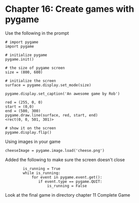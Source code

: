 # Chapter 16: Create games with pygame

Use the following in the prompt

```
# import pygame
import pygame

# initialize pygame
pygame.init()

# the size of pygame screen
size = (800, 600)

# initialize the screen
surface = pygame.display.set_mode(size)

pygame.display.set_caption('An awesome game by Rob')

red = (255, 0, 0)
start = (0,0)
end = (500, 300)
pygame.draw.line(surface, red, start, end)
<rect(0, 0, 501, 301)>

# show it on the screen
pygame.display.flip()
```

Using images in your game
```
cheeseImage = pygame.image.load('cheese.png')
```

Added the following to make sure the screen doesn't close
```
        is_running = True
        while is_running:
            for event in pygame.event.get():
               if event.type == pygame.QUIT:
                   is_running = False
```                   

Look at the final game in directory chapter 11 Complete Game
